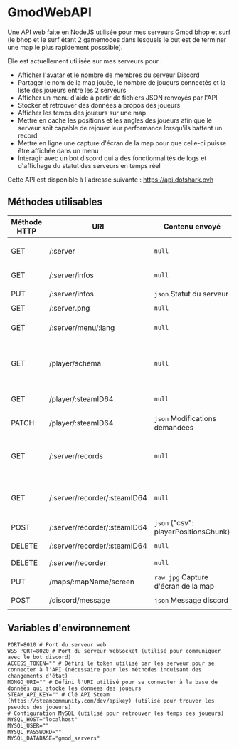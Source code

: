 # GmodWebAPI
Une API web faite en NodeJS utilisée pour mes serveurs Gmod bhop et surf (le bhop et le surf étant 2 gamemodes dans lesquels le but est de terminer une map le plus rapidement posssible).

Elle est actuellement utilisée sur mes serveurs pour :
- Afficher l'avatar et le nombre de membres du serveur Discord
- Partager le nom de la map jouée, le nombre de joueurs connectés et la liste des joueurs entre les 2 serveurs
- Afficher un menu d'aide à partir de fichiers JSON	renvoyés par l'API
- Stocker et retrouver des données à propos des joueurs
- Afficher les temps des joueurs sur une map
- Mettre en cache les positions et les angles des joueurs afin que le serveur soit capable de rejouer leur performance lorsqu'ils battent un record
- Mettre en ligne une capture d'écran de la map pour que celle-ci puisse être affichée dans un menu
- Interagir avec un bot discord qui a des fonctionnalités de logs et d'affichage du statut des serveurs en temps réel

Cette API est disponible à l'adresse suivante : https://api.dotshark.ovh

## Méthodes utilisables
| Méthode HTTP | URI | Contenu envoyé | Réponse |
| ----------- | --- | ---- | -------- |
| GET | /:server | `null` | `text` Méthodes disponibles |
| GET | /:server/infos | `null` | `json` Statut du serveur |
| PUT | /:server/infos | `json` Statut du serveur | `HTTP Status` |
| GET | /:server.png | `null` | `png` | Icône du serveur |
| GET | /:server/menu/:lang | `null` | `json` Contenu du menu |
| GET | /player/schema | `null` | `json` Schéma d'un document `player` |
| GET | /player/:steamID64 | `null` | `json` Donnée du joueur |
| PATCH | /player/:steamID64 | `json` Modifications demandées | `HTTP Status` |
| GET | /:server/records | `null` | `json` Temps enregistrés sur le serveur |
| GET | /:server/recorder/:steamID64 | `null`| `csv` Liste des positions du joueur |
| POST | /:server/recorder/:steamID64 | `json` {"csv": playerPositionsChunk} | `HTTP Status` |
| DELETE | /:server/recorder/:steamID64 | `null` | `HTTP Status` |
| DELETE | /:server/recorder | `null` | `HTTP Status` |
| PUT | /maps/:mapName/screen | `raw jpg` Capture d'écran de la map | `HTTP Status` |
| POST | /discord/message | `json` Message discord | `HTTP Status` |

## Variables d'environnement
```
PORT=8010 # Port du serveur web
WSS_PORT=8020 # Port du serveur WebSocket (utilisé pour communiquer avec le bot discord)
ACCESS_TOKEN="" # Défini le token utilisé par les serveur pour se connecter à l'API (nécessaire pour les méthodes induisant des changements d'état)
MONGO_URI="" # Défini l'URI utilisé pour se connecter à la base de données qui stocke les données des joueurs
STEAM_API_KEY="" # Clé API Steam (https://steamcommunity.com/dev/apikey) (utilisé pour trouver les pseudos des joueurs)
# Configuration MySQL (utilisé pour retrouver les temps des joueurs)
MYSQL_HOST="localhost"
MYSQL_USER=""
MYSQL_PASSWORD=""
MYSQL_DATABASE="gmod_servers"
```
